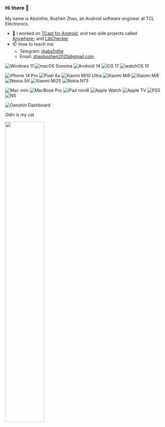 ### Hi there 👋

My name is Absinthe, Bozhen Zhao, an Android software engineer at TCL Electronics.

- 🔭 I worked on [TCast for Android](https://play.google.com/store/apps/details?id=com.tnscreen.main), and two side projects called [Anywhere-](https://play.google.com/store/apps/details?id=com.absinthe.anywhere_) and [LibChecker](https://play.google.com/store/apps/details?id=com.absinthe.libchecker)
- 📫 How to reach me: 
  * Telegram: [@abs1nthe](https://t.me/abs1nthe)
  * Email: zhaobozhen2025@gmail.com
  
![Windows 11](https://img.shields.io/badge/Windows%2011-00adef?style=flat&logo=windows&logoColor=ffffff)
![macOS Sonoma](https://img.shields.io/badge/macOS%20Sonoma-005F25?style=flat&logo=apple&logoColor=ffffff)
![Android 14](https://img.shields.io/badge/Android%2014-3ddc84?style=flat&logo=android&logoColor=ffffff)
![iOS 17](https://img.shields.io/badge/iOS%2017-ffffff?style=flat&logo=apple&logoColor=000000)
![watchOS 10](https://img.shields.io/badge/watchOS%2010-ffffff?style=flat&logo=apple&logoColor=000000)

![iPhone 14 Pro](https://img.shields.io/badge/iPhone%2014%20Pro-655D6F?style=flat&logo=apple&logoColor=ffffff)
![Pixel 6a](https://img.shields.io/badge/Pixel%206a-000000?style=flat&logo=google&logoColor=ffffff)
![Xiaomi Mi10 Ultra](https://img.shields.io/badge/Xiaomi%20Mi10%20Ultra✘-fd4900?style=flat&logo=xiaomi&logoColor=ffffff)
![Xiaomi Mi9](https://img.shields.io/badge/Xiaomi%20Mi9✘-fd4900?style=flat&logo=xiaomi&logoColor=ffffff)
![Xiaomi Mi6](https://img.shields.io/badge/Xiaomi%20Mi6-fd4900?style=flat&logo=xiaomi&logoColor=ffffff)
![Nexus 5X](https://img.shields.io/badge/Nexus%205X-000000?style=flat&logo=google&logoColor=ffffff)
![Xiaomi Mi2S](https://img.shields.io/badge/Xiaomi%20Mi2S😔-fd4900?style=flat&logo=xiaomi&logoColor=ffffff)
![Nokia N73](https://img.shields.io/badge/Nokia%20N73✘-183693?style=flat&logo=nokia&logoColor=ffffff)

![Mac mini](https://img.shields.io/badge/Mac%20mini%202023%20Apple%20M2%20Pro-484851?style=flat&logo=apple&logoColor=ffffff)
![MacBook Pro](https://img.shields.io/badge/MacBook%20Pro%202020%2013''%20Apple%20M1-484851?style=flat&logo=apple&logoColor=ffffff)
![iPad mini6](https://img.shields.io/badge/iPad%20mini6-BFBED3?style=flat&logo=apple&logoColor=ffffff)
![Apple Watch](https://img.shields.io/badge/Watch%20Series%209-000000?style=flat&logo=apple&logoColor=ffffff)
![Apple TV](https://img.shields.io/badge/TV%204K-484851?style=flat&logo=apple&logoColor=ffffff)
![PS5](https://img.shields.io/badge/PlayStation%205-FFFFFF?style=flat&logo=playstation&logoColor=000000)
![NS](https://img.shields.io/badge/Nintendo%20Switch-E00009?style=flat&logo=nintendoswitch&logoColor=ffffff)

![Genshin Dashboard](https://genshin-card.himiku.com/rand/83716568.png)

*Odin* is my cat

<img src="https://github.com/zhaobozhen/zhaobozhen/assets/25247117/b5a518e9-19b1-4ac8-a265-35c903b68ad0" width="50%">


